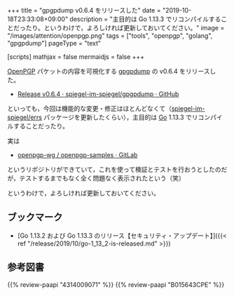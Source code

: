 +++
title = "gpgpdump v0.6.4 をリリースした"
date =  "2019-10-18T23:33:08+09:00"
description = "主目的は Go 1.13.3 でリコンパイルすることだったり。というわけで，よろしければ更新しておいてください。"
image = "/images/attention/openpgp.png"
tags = ["tools", "openpgp", "golang", "gpgpdump"]
pageType = "text"

[scripts]
  mathjax = false
  mermaidjs = false
+++

[OpenPGP] パケットの内容を可視化する [gpgpdump] の v0.6.4 をリリースした。

- [Release v0.6.4 · spiegel-im-spiegel/gpgpdump · GitHub](https://github.com/spiegel-im-spiegel/gpgpdump/releases/tag/v0.6.4)

といっても，今回は機能的な変更・修正はほとんどなくて（[spiegel-im-spiegel/errs] パッケージを更新したくらい），主目的は [Go] 1.13.3 でリコンパイルすることだったり。

実は

- [openpgp-wg / openpgp-samples · GitLab](https://gitlab.com/openpgp-wg/openpgp-samples)

というリポジトリができていて，これを使って検証とテストを行おうとしたのだが，テストするまでもなく全く問題なく表示されたという（笑）

というわけで，よろしければ更新しておいてください。

## ブックマーク

- [Go 1.13.2 および Go 1.13.3 のリリース【セキュリティ・アップデート】]({{< ref "/release/2019/10/go-1_13_2-is-released.md" >}})

[gpgpdump]: https://github.com/spiegel-im-spiegel/gpgpdump "spiegel-im-spiegel/gpgpdump: OpenPGP packet visualizer"
[OpenPGP]: http://openpgp.org/
[Go]: https://go.dev/
[spiegel-im-spiegel/errs]: https://github.com/spiegel-im-spiegel/errs "spiegel-im-spiegel/errs: Error handling for Golang"

## 参考図書

{{% review-paapi "4314009071" %}} <!-- 暗号化 プライバシーを救った反乱者たち -->
{{% review-paapi "B015643CPE" %}} <!-- 暗号技術入門 第3版 -->
